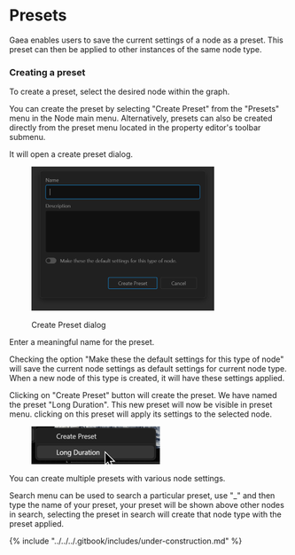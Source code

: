 # Presets

Gaea enables users to save the current settings of a node as a preset. This preset can then be applied to other instances of the same node type.&#x20;

### Creating a preset

To create a preset, select the desired node within the graph.&#x20;

You can create the preset by selecting "Create Preset" from the "Presets" menu in the Node main menu. Alternatively, presets can also be created directly from the preset menu located in the property editor's toolbar submenu.&#x20;

It will open a create preset dialog.

<figure><img src="../../../.gitbook/assets/Create Preset.png" alt="" width="330"><figcaption><p>Create Preset dialog</p></figcaption></figure>

Enter a meaningful name for the preset.&#x20;

Checking the option "Make these the default settings for this type of node" will save the current node settings as default settings for current node type. When a new node of this type is created, it will have these settings applied.

Clicking on "Create Preset" button will create the preset. We have named the preset "Long Duration". This new preset will now be visible in preset menu. clicking on this preset will apply its settings to the selected node.

<figure><img src="../../../.gitbook/assets/Preset Added.png" alt="" width="232"><figcaption></figcaption></figure>

You can create multiple presets with various node settings.&#x20;

Search menu can be used to search a particular preset, use "\_" and then type the name of your preset, your preset will be shown above other nodes in search, selecting the preset in search will create that node type with the preset applied.

{% include "../../../.gitbook/includes/under-construction.md" %}
